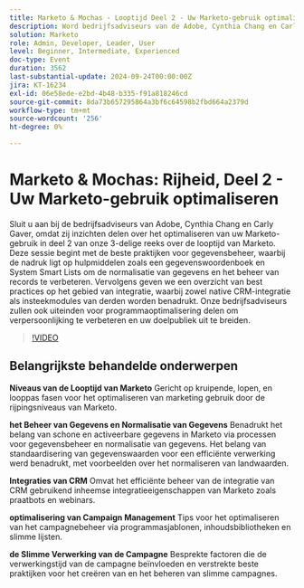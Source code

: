 ```yaml
---
title: Marketo & Mochas - Looptijd Deel 2 - Uw Marketo-gebruik optimaliseren
description: Word bedrijfsadviseurs van de Adobe, Cynthia Chang en Carly Gaver, voor Deel 2 van de Marketo Looptijdreeks, die zich op gegevensbeheer, de integratie van CRM, en campagneroptimalisering richt om uw gebruik van Marketo, met levende Q&A te verbeteren.
solution: Marketo
role: Admin, Developer, Leader, User
level: Beginner, Intermediate, Experienced
doc-type: Event
duration: 3562
last-substantial-update: 2024-09-24T00:00:00Z
jira: KT-16234
exl-id: 06e58ede-e2bd-4b48-b335-f91a818246cd
source-git-commit: 8da73b657295864a3bf6c64598b2fbd664a2379d
workflow-type: tm+mt
source-wordcount: '256'
ht-degree: 0%

---
```


# Marketo &amp; Mochas: Rijheid, Deel 2 - Uw Marketo-gebruik optimaliseren

Sluit u aan bij de bedrijfsadviseurs van Adobe, Cynthia Chang en Carly Gaver, omdat zij inzichten delen over het optimaliseren van uw Marketo-gebruik in deel 2 van onze 3-delige reeks over de looptijd van Marketo. Deze sessie begint met de beste praktijken voor gegevensbeheer, waarbij de nadruk ligt op hulpmiddelen zoals een gegevenswoordenboek en System Smart Lists om de normalisatie van gegevens en het beheer van records te verbeteren. Vervolgens geven we een overzicht van best practices op het gebied van integratie, waarbij zowel native CRM-integratie als insteekmodules van derden worden benadrukt. Onze bedrijfsadviseurs zullen ook uiteinden voor programmaoptimalisering delen om verpersoonlijking te verbeteren en uw doelpubliek uit te breiden.

>[!VIDEO](https://video.tv.adobe.com/v/3434699/?learn=on)

## Belangrijkste behandelde onderwerpen

**Niveaus van de Looptijd van Marketo**
Gericht op kruipende, lopen, en looppas fasen voor het optimaliseren van marketing gebruik door de rijpingsniveaus van Marketo.

**het Beheer van Gegevens en Normalisatie van Gegevens**
Benadrukt het belang van schone en activeerbare gegevens in Marketo via processen voor gegevensbeheer en normalisatie van gegevens.
Het belang van standaardisering van gegevenswaarden voor een efficiënte verwerking werd benadrukt, met voorbeelden over het normaliseren van landwaarden.

**Integraties van CRM**
Omvat het efficiënte beheer van de integratie van CRM gebruikend inheemse integratieeigenschappen van Marketo zoals praatbots en webinars.

**optimalisering van Campaign Management**
Tips voor het optimaliseren van het campagnebeheer via programmasjablonen, inhoudsbibliotheken en slimme lijsten.

**de Slimme Verwerking van de Campagne**
Besprekte factoren die de verwerkingstijd van de campagne beïnvloeden en verstrekte beste praktijken voor het creëren van en het beheren van slimme campagnes.
